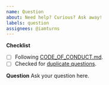 ```yaml
---
name: Question
about: Need help? Curious? Ask away!
labels: question
assignees: @iamturns
---
```


<!--
Thanks for being willing to contribute!
First step: provide a general summary of the question in the Title above
-->

**Checklist**

<!-- Put an x in the boxes that apply: [X]. You can also fill these out after creating the PR. If you're unsure about any of them, don't hesitate to ask. We're here to help! -->

- [ ] Following [CODE_OF_CONDUCT.md](https://github.com/iamturns/create-exposed-app/blob/master/CODE_OF_CONDUCT.md).
- [ ] Checked for [duplicate questions](https://github.com/iamturns/create-exposed-app/issues?q=label%3Aquestion).

**Question**
Ask your question here.

